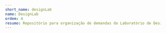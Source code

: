 ```yaml
---
short_name: designLab
name: DesignLab
ordem: 4
resumo: Repositório para organização de demandas do Laboratório de Design  
---
```

